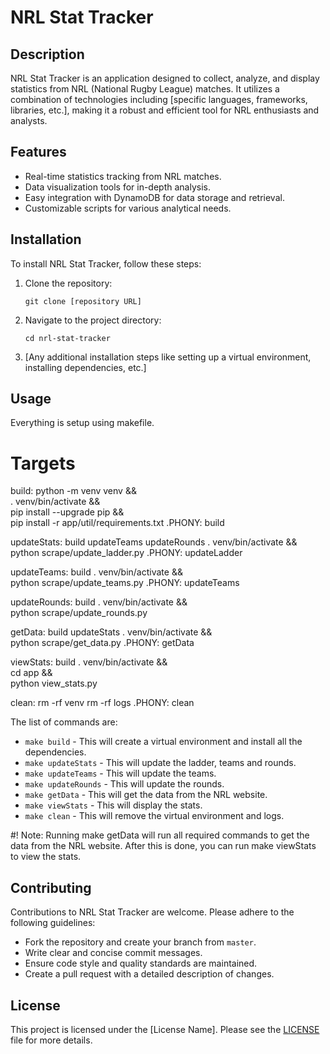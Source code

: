 
# NRL Stat Tracker

## Description
NRL Stat Tracker is an application designed to collect, analyze, and display statistics from NRL (National Rugby League) matches. It utilizes a combination of technologies including [specific languages, frameworks, libraries, etc.], making it a robust and efficient tool for NRL enthusiasts and analysts.

## Features
- Real-time statistics tracking from NRL matches.
- Data visualization tools for in-depth analysis.
- Easy integration with DynamoDB for data storage and retrieval.
- Customizable scripts for various analytical needs.

## Installation
To install NRL Stat Tracker, follow these steps:

1. Clone the repository:
   ```
   git clone [repository URL]
   ```
2. Navigate to the project directory:
   ```
   cd nrl-stat-tracker
   ```
3. [Any additional installation steps like setting up a virtual environment, installing dependencies, etc.]

## Usage
Everything is setup using makefile.

# Targets

build:
	python -m venv venv && \
	. venv/bin/activate && \
	pip install --upgrade pip && \
	pip install -r app/util/requirements.txt 
.PHONY: build

updateStats: build updateTeams updateRounds
	. venv/bin/activate && \
	python scrape/update_ladder.py
.PHONY: updateLadder

updateTeams: build
	. venv/bin/activate && \
	python scrape/update_teams.py
.PHONY: updateTeams

updateRounds: build
	. venv/bin/activate && \
	python scrape/update_rounds.py

getData: build updateStats
	. venv/bin/activate && \
	python scrape/get_data.py
.PHONY: getData

viewStats: build
	. venv/bin/activate && \
	cd app && \
	python view_stats.py

clean:
	rm -rf venv
	rm -rf logs
.PHONY: clean

The list of commands are:
- `make build` - This will create a virtual environment and install all the dependencies.
- `make updateStats` - This will update the ladder, teams and rounds.
- `make updateTeams` - This will update the teams.
- `make updateRounds` - This will update the rounds.
- `make getData` - This will get the data from the NRL website.
- `make viewStats` - This will display the stats.
- `make clean` - This will remove the virtual environment and logs.

#! Note: Running make getData will run all required commands to get the data from the NRL website. After this is done, you can run make viewStats to view the stats.

## Contributing
Contributions to NRL Stat Tracker are welcome. Please adhere to the following guidelines:

- Fork the repository and create your branch from `master`.
- Write clear and concise commit messages.
- Ensure code style and quality standards are maintained.
- Create a pull request with a detailed description of changes.

## License
This project is licensed under the [License Name]. Please see the [LICENSE](LICENSE) file for more details.
